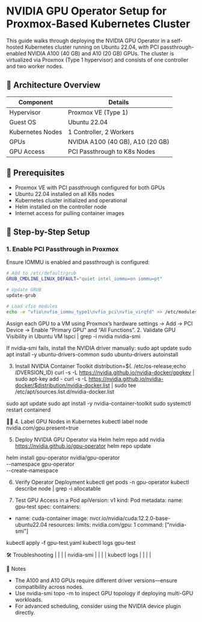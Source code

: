 # NVIDIA GPU Operator Setup for Proxmox-Based Kubernetes Cluster

This guide walks through deploying the NVIDIA GPU Operator in a self-hosted Kubernetes cluster running on Ubuntu 22.04, with PCI passthrough-enabled NVIDIA A100 (40 GB) and A10 (20 GB) GPUs. The cluster is virtualized via Proxmox (Type 1 hypervisor) and consists of one controller and two worker nodes.

## 🧠 Architecture Overview

| Component        | Details                          |
| ---------------- | -------------------------------- |
| Hypervisor       | Proxmox VE (Type 1)              |
| Guest OS         | Ubuntu 22.04                     |
| Kubernetes Nodes | 1 Controller, 2 Workers          |
| GPUs             | NVIDIA A100 (40 GB), A10 (20 GB) |
| GPU Access       | PCI Passthrough to K8s Nodes     |

## 🚀 Prerequisites

- Proxmox VE with PCI passthrough configured for both GPUs
- Ubuntu 22.04 installed on all K8s nodes
- Kubernetes cluster initialized and operational
- Helm installed on the controller node
- Internet access for pulling container images

## 🔧 Step-by-Step Setup

### 1. Enable PCI Passthrough in Proxmox

Ensure IOMMU is enabled and passthrough is configured:

```bash
# Add to /etc/default/grub
GRUB_CMDLINE_LINUX_DEFAULT="quiet intel_iommu=on iommu=pt"

# Update GRUB
update-grub

# Load vfio modules
echo -e "vfio\nvfio_iommu_type1\nvfio_pci\nvfio_virqfd" >> /etc/modules
```

Assign each GPU to a VM using Proxmox’s hardware settings → Add → PCI Device → Enable “Primary GPU” and “All Functions”. 2. Validate GPU Visibility in Ubuntu VM
lspci | grep -i nvidia
nvidia-smi

If nvidia-smi fails, install the NVIDIA driver manually:
sudo apt update
sudo apt install -y ubuntu-drivers-common
sudo ubuntu-drivers autoinstall

3. Install NVIDIA Container Toolkit
   distribution=$(. /etc/os-release;echo $ID$VERSION_ID)
   curl -s -L https://nvidia.github.io/nvidia-docker/gpgkey | sudo apt-key add -
   curl -s -L https://nvidia.github.io/nvidia-docker/$distribution/nvidia-docker.list | sudo tee /etc/apt/sources.list.d/nvidia-docker.list

sudo apt update
sudo apt install -y nvidia-container-toolkit
sudo systemctl restart containerd

 4. Label GPU Nodes in Kubernetes
kubectl label node <gpu-node-name> nvidia.com/gpu.present=true

5. Deploy NVIDIA GPU Operator via Helm
   helm repo add nvidia https://nvidia.github.io/gpu-operator
   helm repo update

helm install gpu-operator nvidia/gpu-operator \
 --namespace gpu-operator \
 --create-namespace

6. Verify Operator Deployment
   kubectl get pods -n gpu-operator
   kubectl describe node <gpu-node-name> | grep -i allocatable

7. Test GPU Access in a Pod
   apiVersion: v1
   kind: Pod
   metadata:
   name: gpu-test
   spec:
   containers:

- name: cuda-container
  image: nvcr.io/nvidia/cuda:12.2.0-base-ubuntu22.04
  resources:
  limits:
  nvidia.com/gpu: 1
  command: ["nvidia-smi"]

kubectl apply -f gpu-test.yaml
kubectl logs gpu-test

🛠 Troubleshooting
| | |
| nvidia-smi | |
| | kubectl logs |
| | |

📌 Notes

- The A100 and A10 GPUs require different driver versions—ensure compatibility across nodes.
- Use nvidia-smi topo -m to inspect GPU topology if deploying multi-GPU workloads.
- For advanced scheduling, consider using the NVIDIA device plugin directly.

